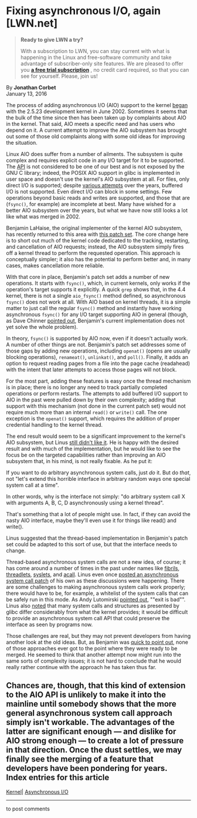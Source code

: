 # Fixing asynchronous I/O, again [LWN.net]

> **Ready to give LWN a try?**
> 
> With a subscription to LWN, you can stay current with what is happening in the Linux and free-software community and take advantage of subscriber-only site features. We are pleased to offer you **[a free trial subscription](https://lwn.net/Promo/nst-trial/claim)** , no credit card required, so that you can see for yourself. Please, join us! 

By **Jonathan Corbet**  
January 13, 2016 

The process of adding asynchronous I/O (AIO) support to the kernel [began](/Articles/2965/) with the 2.5.23 development kernel in June 2002\. Sometimes it seems that the bulk of the time since then has been taken up by complaints about AIO in the kernel. That said, AIO meets a specific need and has users who depend on it. A current attempt to improve the AIO subsystem has brought out some of those old complaints along with some old ideas for improving the situation. 

Linux AIO does suffer from a number of ailments. The subsystem is quite complex and requires explicit code in any I/O target for it to be supported. The [API](http://man7.org/linux/man-pages/man2/io_submit.2.html) is not considered to be one of our best and is not exposed by the GNU C library; indeed, the POSIX AIO support in glibc is implemented in user space and doesn't use the kernel's AIO subsystem at all. For files, only direct I/O is supported; despite [various attempts](/Articles/73847/) over the years, buffered I/O is not supported. Even direct I/O can block in some settings. Few operations beyond basic reads and writes are supported, and those that are (`fsync()`, for example) are incomplete at best. Many have wished for a better AIO subsystem over the years, but what we have now still looks a lot like what was merged in 2002. 

Benjamin LaHaise, the original implementer of the kernel AIO subsystem, has recently returned to this area with [this patch set](/Articles/671632/). The core change here is to short out much of the kernel code dedicated to the tracking, restarting, and cancellation of AIO requests; instead, the AIO subsystem simply fires off a kernel thread to perform the requested operation. This approach is conceptually simpler; it also has the potential to perform better and, in many cases, makes cancellation more reliable. 

With that core in place, Benjamin's patch set adds a number of new operations. It starts with `fsync()`, which, in current kernels, only works if the operation's target supports it explicitly. A quick `grep` shows that, in the 4.4 kernel, there is not a single `aio_fsync()` method defined, so asynchronous `fsync()` does not work at all. With AIO based on kernel threads, it is a simple matter to just call the regular `fsync()` method and instantly have working asynchronous `fsync()` for any I/O target supporting AIO in general (though, as Dave Chinner [pointed out](/Articles/671660/), Benjamin's current implementation does not yet solve the whole problem). 

In theory, `fsync()` is supported by AIO now, even if it doesn't actually work. A number of other things are not. Benjamin's patch set addresses some of those gaps by adding new operations, including `openat()` (opens are usually blocking operations), `renameat()`, `unlinkat()`, and `poll()`. Finally, it adds an option to request reading pages from a file into the page cache (readahead) with the intent that later attempts to access those pages will not block. 

For the most part, adding these features is easy once the thread mechanism is in place; there is no longer any need to track partially completed operations or perform restarts. The attempts to add buffered I/O support to AIO in the past were pulled down by their own complexity; adding that support with this mechanism (not done in the current patch set) would not require much more than an internal `read()` or `write()` call. The one exception is the `openat()` support, which requires the addition of proper credential handling to the kernel thread. 

The end result would seem to be a significant improvement to the kernel's AIO subsystem, but Linus [still didn't like it](/Articles/671657/). He is happy with the desired result and with much of the implementation, but he would like to see the focus be on the targeted capabilities rather than improving an AIO subsystem that, in his mind, is not really fixable. As he put it: 

If you want to do arbitrary asynchronous system calls, just *do* it. But do _that_, not "let's extend this horrible interface in arbitrary random ways one special system call at a time". 

In other words, why is the interface not simply: "do arbitrary system call X with arguments A, B, C, D asynchronously using a kernel thread". 

That's something that a lot of people might use. In fact, if they can avoid the nasty AIO interface, maybe they'll even use it for things like read() and write(). 

Linus suggested that the thread-based implementation in Benjamin's patch set could be adapted to this sort of use, but that the interface needs to change. 

Thread-based asynchronous system calls are not a new idea, of course; it has come around a number of times in the past under names like [fibrils](/Articles/219954/), [threadlets](/Articles/223899/), [syslets](/Articles/221913/), and [acall](/Articles/316806/). Linus even once [posted an asynchronous system call patch](/Articles/221914/) of his own as these discussions were happening. There are some challenges to making asynchronous system calls work properly; there would have to be, for example, a whitelist of the system calls that can be safely run in this mode. As Andy Lutomirski [pointed out](/Articles/671661/), ""exit is bad"". Linus also [noted](/Articles/671662/) that many system calls and structures as presented by glibc differ considerably from what the kernel provides; it would be difficult to provide an asynchronous system call API that could preserve the interface as seen by programs now. 

Those challenges are real, but they may not prevent developers from having another look at the old ideas. But, as Benjamin was [quick to point out](/Articles/671658/), none of those approaches ever got to the point where they were ready to be merged. He seemed to think that another attempt now might run into the same sorts of complexity issues; it is not hard to conclude that he would really rather continue with the approach he has taken thus far. 

Chances are, though, that this kind of extension to the AIO API is unlikely to make it into the mainline until somebody shows that the more general asynchronous system call approach simply isn't workable. The advantages of the latter are significant enough — and dislike for AIO strong enough — to create a lot of pressure in that direction. Once the dust settles, we may finally see the merging of a feature that developers have been pondering for years.  
Index entries for this article  
---  
[Kernel](/Kernel/Index)| [Asynchronous I/O](/Kernel/Index#Asynchronous_IO)  
  


* * *

to post comments 
